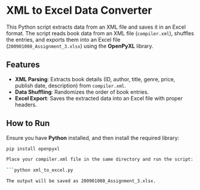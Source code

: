 # XML to Excel Data Converter

This Python script extracts data from an XML file and saves it in an Excel format. The script reads book data from an XML file (`compiler.xml`), shuffles the entries, and exports them into an Excel file (`200901008_Assignment_3.xlsx`) using the **OpenPyXL** library.

## Features

- **XML Parsing**: Extracts book details (ID, author, title, genre, price, publish date, description) from `compiler.xml`.
- **Data Shuffling**: Randomizes the order of book entries.
- **Excel Export**: Saves the extracted data into an Excel file with proper headers.

## How to Run

Ensure you have **Python** installed, and then install the required library:

```bash
pip install openpyxl

Place your compiler.xml file in the same directory and run the script:

```python xml_to_excel.py

The output will be saved as 200901008_Assignment_3.xlsx.
